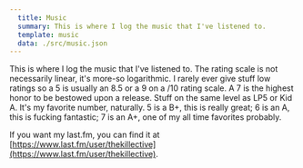 ```yaml
---
  title: Music
  summary: This is where I log the music that I've listened to.
  template: music
  data: ./src/music.json
---
```

This is where I log the music that I've listened to. The rating scale is not necessarily linear, it's more-so logarithmic. I rarely ever give stuff low ratings so a 5 is usually an 8.5 or a 9 on a /10 rating scale. A 7 is the highest honor to be bestowed upon a release. Stuff on the same level as LP5 or Kid A. It's my favorite number, naturally. 5 is a B+, this is really great; 6 is an A, this is fucking fantastic; 7 is an A+, one of my all time favorites probably.

If you want my last.fm, you can find it at [https://www.last.fm/user/thekillective](https://www.last.fm/user/thekillective).